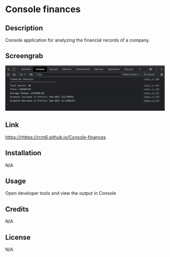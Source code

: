 # Console finances

## Description
Console application for analyzing the financial records of a company.


## Screengrab
![Project Screenshot](/Screenshot.png?raw=true)

## Link
[https://rhttps://rcm6.github.io/Console-finances](https://rcm6.github.io/Console-finances/)


## Installation
N/A

## Usage
Open developer tools and view the output in Console

## Credits
N/A

## License
N/A
